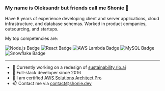 ### My name is Oleksandr but friends call me Shonie 👋

Have 8 years of experience developing client and server applications, cloud infrastructure, and database schemas. Worked in product companies, outsourcing, and startups.

My top competencies are:

![Node.js Badge](https://img.shields.io/badge/Node.js-393?logo=nodedotjs&logoColor=fff&style=plastic) ![React Badge](https://img.shields.io/badge/React-61DAFB?logo=react&logoColor=000&style=plastic) ![AWS Lambda Badge](https://img.shields.io/badge/AWS%20Lambda-F90?logo=awslambda&logoColor=fff&style=plastic) ![MySQL Badge](https://img.shields.io/badge/MySQL-4479A1?logo=mysql&logoColor=fff&style=plastic) ![Snowflake Badge](https://img.shields.io/badge/Snowflake-29B5E8?logo=snowflake&logoColor=fff&style=plastic)

---  

- 🔭 Currently working on a redesign of [sustainability.rio.ai](https://sustainability.rio.ai/v2/)
- 🐙 Full-stack developer since 2016
- 👷 I am certified [AWS Solutions Architect Pro](https://www.credly.com/badges/14d95050-872f-4896-8c61-a212712c2177/public_url)
- 📫 Contact me via contact@shonie.dev




